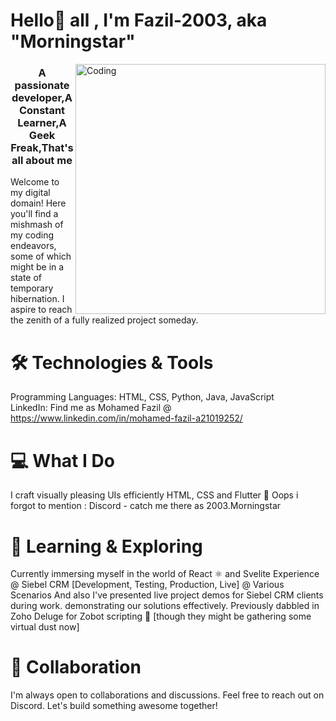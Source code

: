 # Hello👋 all , I'm Fazil-2003, aka "Morningstar"
<img align="right" alt="Coding" width="400" src="https://camo.githubusercontent.com/10b2d4e80487e1d9cd086ce8619e15740a1bd22c6462f6be13df93ee684deb7b/68747470733a2f2f616e616c7974696373696e6469616d61672e636f6d2f77702d636f6e74656e742f75706c6f6164732f323031382f31322f646576656c6f7065722d6472696262626c652e676966">
<h3 align="center">A passionate developer,A Constant Learner,A Geek Freak,That's all about me</h3>
Welcome to my digital domain! Here you'll find a mishmash of my coding endeavors, some of which might be in a state of temporary hibernation. I aspire to reach the zenith of a fully realized project someday.

# 🛠️ Technologies & Tools
Programming Languages: HTML, CSS, Python, Java, JavaScript <br>
LinkedIn: Find me as Mohamed Fazil @ https://www.linkedin.com/in/mohamed-fazil-a21019252/

# 💻 What I Do
I craft visually pleasing UIs efficiently HTML, CSS and Flutter 🎨
Oops i forgot to mention : Discord \- catch me there as 2003.Morningstar

# 🌱 Learning & Exploring
Currently immersing myself in the world of React ⚛️ and Svelite
Experience @ Siebel CRM [Development, Testing, Production, Live] @ Various Scenarios And also 
I've presented live project demos for Siebel CRM clients during work. demonstrating our solutions effectively.
Previously dabbled in Zoho Deluge for Zobot scripting 🤖 [though they might be gathering some virtual dust now]

# 🤝 Collaboration
I'm always open to collaborations and discussions. Feel free to reach out on Discord. Let's build something awesome together!
